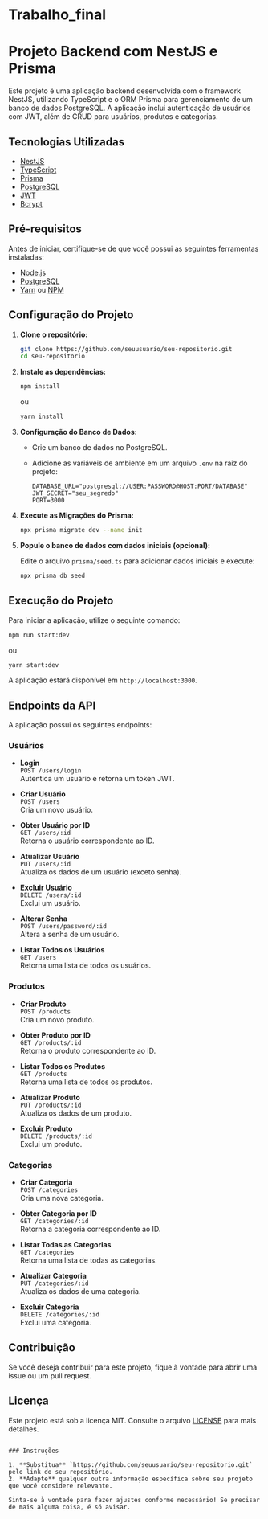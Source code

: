 # Trabalho_final

# Projeto Backend com NestJS e Prisma

Este projeto é uma aplicação backend desenvolvida com o framework NestJS, utilizando TypeScript e o ORM Prisma para gerenciamento de um banco de dados PostgreSQL. A aplicação inclui autenticação de usuários com JWT, além de CRUD para usuários, produtos e categorias.

## Tecnologias Utilizadas

- [NestJS](https://nestjs.com/)
- [TypeScript](https://www.typescriptlang.org/)
- [Prisma](https://www.prisma.io/)
- [PostgreSQL](https://www.postgresql.org/)
- [JWT](https://jwt.io/)
- [Bcrypt](https://www.npmjs.com/package/bcrypt)

## Pré-requisitos

Antes de iniciar, certifique-se de que você possui as seguintes ferramentas instaladas:

- [Node.js](https://nodejs.org/)
- [PostgreSQL](https://www.postgresql.org/)
- [Yarn](https://yarnpkg.com/) ou [NPM](https://www.npmjs.com/get-npm)

## Configuração do Projeto

1. **Clone o repositório:**

   ```bash
   git clone https://github.com/seuusuario/seu-repositorio.git
   cd seu-repositorio
   ```

2. **Instale as dependências:**

   ```bash
   npm install
   ```

   ou

   ```bash
   yarn install
   ```

3. **Configuração do Banco de Dados:**

   - Crie um banco de dados no PostgreSQL.
   - Adicione as variáveis de ambiente em um arquivo `.env` na raiz do projeto:

     ```env
     DATABASE_URL="postgresql://USER:PASSWORD@HOST:PORT/DATABASE"
     JWT_SECRET="seu_segredo"
     PORT=3000
     ```

4. **Execute as Migrações do Prisma:**

   ```bash
   npx prisma migrate dev --name init
   ```

5. **Popule o banco de dados com dados iniciais (opcional):**

   Edite o arquivo `prisma/seed.ts` para adicionar dados iniciais e execute:

   ```bash
   npx prisma db seed
   ```

## Execução do Projeto

Para iniciar a aplicação, utilize o seguinte comando:

```bash
npm run start:dev
```

ou

```bash
yarn start:dev
```

A aplicação estará disponível em `http://localhost:3000`.

## Endpoints da API

A aplicação possui os seguintes endpoints:

### Usuários

- **Login**  
  `POST /users/login`  
  Autentica um usuário e retorna um token JWT.

- **Criar Usuário**  
  `POST /users`  
  Cria um novo usuário.

- **Obter Usuário por ID**  
  `GET /users/:id`  
  Retorna o usuário correspondente ao ID.

- **Atualizar Usuário**  
  `PUT /users/:id`  
  Atualiza os dados de um usuário (exceto senha).

- **Excluir Usuário**  
  `DELETE /users/:id`  
  Exclui um usuário.

- **Alterar Senha**  
  `POST /users/password/:id`  
  Altera a senha de um usuário.

- **Listar Todos os Usuários**  
  `GET /users`  
  Retorna uma lista de todos os usuários.

### Produtos

- **Criar Produto**  
  `POST /products`  
  Cria um novo produto.

- **Obter Produto por ID**  
  `GET /products/:id`  
  Retorna o produto correspondente ao ID.

- **Listar Todos os Produtos**  
  `GET /products`  
  Retorna uma lista de todos os produtos.

- **Atualizar Produto**  
  `PUT /products/:id`  
  Atualiza os dados de um produto.

- **Excluir Produto**  
  `DELETE /products/:id`  
  Exclui um produto.

### Categorias

- **Criar Categoria**  
  `POST /categories`  
  Cria uma nova categoria.

- **Obter Categoria por ID**  
  `GET /categories/:id`  
  Retorna a categoria correspondente ao ID.

- **Listar Todas as Categorias**  
  `GET /categories`  
  Retorna uma lista de todas as categorias.

- **Atualizar Categoria**  
  `PUT /categories/:id`  
  Atualiza os dados de uma categoria.

- **Excluir Categoria**  
  `DELETE /categories/:id`  
  Exclui uma categoria.

## Contribuição

Se você deseja contribuir para este projeto, fique à vontade para abrir uma issue ou um pull request.

## Licença

Este projeto está sob a licença MIT. Consulte o arquivo [LICENSE](LICENSE) para mais detalhes.

```

### Instruções

1. **Substitua** `https://github.com/seuusuario/seu-repositorio.git` pelo link do seu repositório.
2. **Adapte** qualquer outra informação específica sobre seu projeto que você considere relevante.

Sinta-se à vontade para fazer ajustes conforme necessário! Se precisar de mais alguma coisa, é só avisar.
